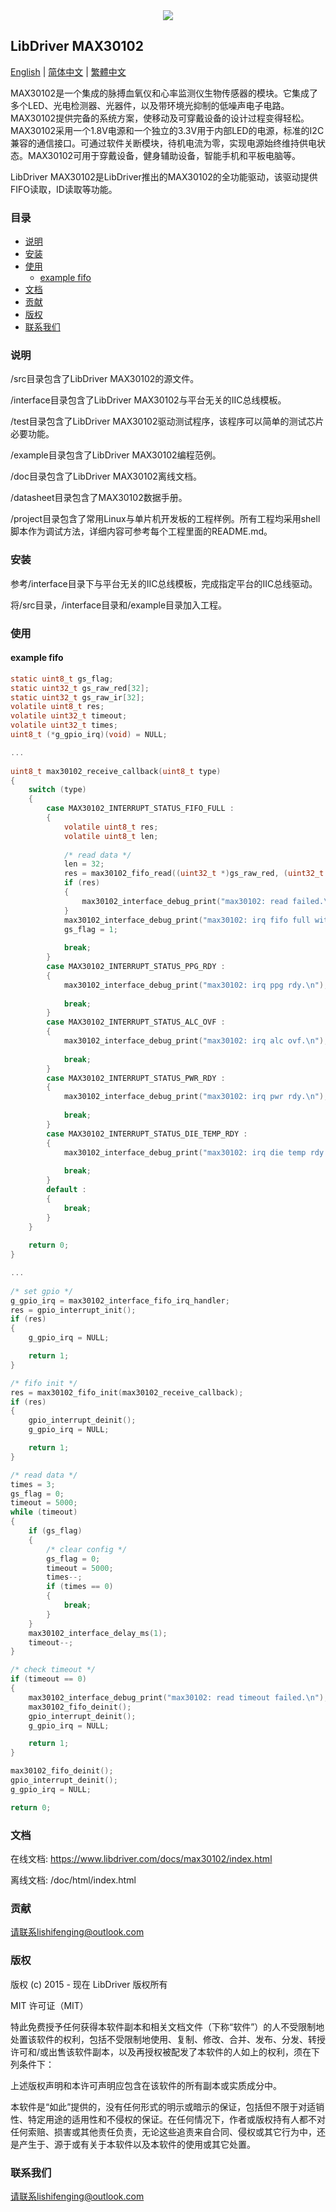 <div align=center>
<img src="/doc/image/logo.png"/>
</div>

## LibDriver MAX30102

[English](/README.md) | [ 简体中文](/README_zh-Hans.md) | [繁體中文](/README_zh-Hant.md)

MAX30102是一个集成的脉搏血氧仪和心率监测仪生物传感器的模块。它集成了多个LED、光电检测器、光器件，以及带环境光抑制的低噪声电子电路。MAX30102提供完备的系统方案，使移动及可穿戴设备的设计过程变得轻松。MAX30102采用一个1.8V电源和一个独立的3.3V用于内部LED的电源，标准的I2C兼容的通信接口。可通过软件关断模块，待机电流为零，实现电源始终维持供电状态。MAX30102可用于穿戴设备，健身辅助设备，智能手机和平板电脑等。

LibDriver MAX30102是LibDriver推出的MAX30102的全功能驱动，该驱动提供FIFO读取，ID读取等功能。

### 目录

  - [说明](#说明)
  - [安装](#安装)
  - [使用](#使用)
    - [example fifo](#example-fifo)
  - [文档](#文档)
  - [贡献](#贡献)
  - [版权](#版权)
  - [联系我们](#联系我们)

### 说明

/src目录包含了LibDriver MAX30102的源文件。

/interface目录包含了LibDriver MAX30102与平台无关的IIC总线模板。

/test目录包含了LibDriver MAX30102驱动测试程序，该程序可以简单的测试芯片必要功能。

/example目录包含了LibDriver MAX30102编程范例。

/doc目录包含了LibDriver MAX30102离线文档。

/datasheet目录包含了MAX30102数据手册。

/project目录包含了常用Linux与单片机开发板的工程样例。所有工程均采用shell脚本作为调试方法，详细内容可参考每个工程里面的README.md。

### 安装

参考/interface目录下与平台无关的IIC总线模板，完成指定平台的IIC总线驱动。

将/src目录，/interface目录和/example目录加入工程。

### 使用

#### example fifo

```C
static uint8_t gs_flag;
static uint32_t gs_raw_red[32];
static uint32_t gs_raw_ir[32];
volatile uint8_t res;
volatile uint32_t timeout;
volatile uint32_t times;
uint8_t (*g_gpio_irq)(void) = NULL;

...
    
uint8_t max30102_receive_callback(uint8_t type)
{
    switch (type)
    {
        case MAX30102_INTERRUPT_STATUS_FIFO_FULL :
        {
            volatile uint8_t res;
            volatile uint8_t len;
            
            /* read data */
            len = 32;
            res = max30102_fifo_read((uint32_t *)gs_raw_red, (uint32_t *)gs_raw_ir, (uint8_t *)&len);
            if (res)
            {
                max30102_interface_debug_print("max30102: read failed.\n");
            }
            max30102_interface_debug_print("max30102: irq fifo full with %d.\n", len);
            gs_flag = 1;
            
            break;
        }
        case MAX30102_INTERRUPT_STATUS_PPG_RDY :
        {
            max30102_interface_debug_print("max30102: irq ppg rdy.\n");
            
            break;
        }
        case MAX30102_INTERRUPT_STATUS_ALC_OVF :
        {
            max30102_interface_debug_print("max30102: irq alc ovf.\n");
            
            break;
        }
        case MAX30102_INTERRUPT_STATUS_PWR_RDY :
        {
            max30102_interface_debug_print("max30102: irq pwr rdy.\n");
            
            break;
        }
        case MAX30102_INTERRUPT_STATUS_DIE_TEMP_RDY :
        {
            max30102_interface_debug_print("max30102: irq die temp rdy.\n");
            
            break;
        }
        default :
        {
            break;
        }
    }
    
    return 0;
}

...
    
/* set gpio */
g_gpio_irq = max30102_interface_fifo_irq_handler;
res = gpio_interrupt_init();
if (res)
{
    g_gpio_irq = NULL;

    return 1;
}

/* fifo init */
res = max30102_fifo_init(max30102_receive_callback);
if (res)
{
    gpio_interrupt_deinit();
    g_gpio_irq = NULL;

    return 1;
}

/* read data */
times = 3;
gs_flag = 0;
timeout = 5000;
while (timeout)
{
    if (gs_flag)
    {
        /* clear config */
        gs_flag = 0;
        timeout = 5000;
        times--;
        if (times == 0)
        {
            break;
        }
    }
    max30102_interface_delay_ms(1);
    timeout--;
}

/* check timeout */
if (timeout == 0)
{
    max30102_interface_debug_print("max30102: read timeout failed.\n");
    max30102_fifo_deinit();
    gpio_interrupt_deinit();
    g_gpio_irq = NULL;

    return 1;
}

max30102_fifo_deinit();
gpio_interrupt_deinit();
g_gpio_irq = NULL;

return 0;
```

### 文档

在线文档: https://www.libdriver.com/docs/max30102/index.html

离线文档: /doc/html/index.html

### 贡献

请联系lishifenging@outlook.com

### 版权

版权 (c) 2015 - 现在 LibDriver 版权所有

MIT 许可证（MIT）

特此免费授予任何获得本软件副本和相关文档文件（下称“软件”）的人不受限制地处置该软件的权利，包括不受限制地使用、复制、修改、合并、发布、分发、转授许可和/或出售该软件副本，以及再授权被配发了本软件的人如上的权利，须在下列条件下：

上述版权声明和本许可声明应包含在该软件的所有副本或实质成分中。

本软件是“如此”提供的，没有任何形式的明示或暗示的保证，包括但不限于对适销性、特定用途的适用性和不侵权的保证。在任何情况下，作者或版权持有人都不对任何索赔、损害或其他责任负责，无论这些追责来自合同、侵权或其它行为中，还是产生于、源于或有关于本软件以及本软件的使用或其它处置。

### 联系我们

请联系lishifenging@outlook.com